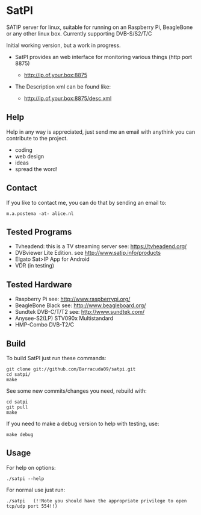 # SatPI

SATIP server for linux, suitable for running on an Raspberry Pi, BeagleBone or any other linux box.
Currently supporting DVB-S/S2/T/C

Initial working version, but a work in progress.

- SatPI provides an web interface for monitoring various things (http port 8875)
	- http://ip.of.your.box:8875

- The Description xml can be found like:
	- http://ip.of.your.box:8875/desc.xml

Help
-------
Help in any way is appreciated, just send me an email with anythink you can
contribute to the project.
- coding
- web design
- ideas
- spread the word!

Contact
-------
If you like to contact me, you can do that by sending an email to:

    m.a.postema -at- alice.nl

Tested Programs
---------------
- Tvheadend: this is a TV streaming server see: https://tvheadend.org/
- DVBviewer Lite Edition. see http://www.satip.info/products
- Elgato Sat>IP App for Android
- VDR (in testing)

Tested Hardware
---------------
- Raspberry Pi see: http://www.raspberrypi.org/
- BeagleBone Black see: http://www.beagleboard.org/
- Sundtek DVB-C/T/T2 see: http://www.sundtek.com/
- Anysee-S2(LP) STV090x Multistandard
- HMP-Combo DVB-T2/C

Build
-----
To build SatPI just run these commands:

    git clone git://github.com/Barracuda09/satpi.git
    cd satpi/
    make

See some new commits/changes you need, rebuild with:

    cd satpi
    git pull
    make

If you need to make a debug version to help with testing, use:

    make debug


Usage
-----
For help on options:

    ./satpi --help

For normal use just run:

    ./satpi   (!!Note you should have the appropriate privilege to open tcp/udp port 554!!)
